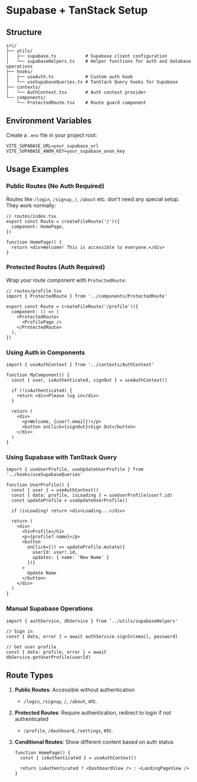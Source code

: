 # Supabase + TanStack Setup

## Structure

```
src/
├── utils/
│   ├── supabase.ts           # Supabase client configuration
│   └── supabaseHelpers.ts    # Helper functions for auth and database operations
├── hooks/
│   ├── useAuth.ts            # Custom auth hook
│   └── useSupabaseQueries.ts # TanStack Query hooks for Supabase
├── contexts/
│   └── AuthContext.tsx       # Auth context provider
└── components/
    └── ProtectedRoute.tsx    # Route guard component
```

## Environment Variables

Create a `.env` file in your project root:

```env
VITE_SUPABASE_URL=your_supabase_url
VITE_SUPABASE_ANON_KEY=your_supabase_anon_key
```

## Usage Examples

### Public Routes (No Auth Required)
Routes like `/login`, `/signup`, `/`, `/about` etc. don't need any special setup. They work normally:

```tsx
// routes/index.tsx
export const Route = createFileRoute('/')({
  component: HomePage,
})

function HomePage() {
  return <div>Welcome! This is accessible to everyone.</div>
}
```

### Protected Routes (Auth Required)
Wrap your route component with `ProtectedRoute`:

```tsx
// routes/profile.tsx
import { ProtectedRoute } from '../components/ProtectedRoute'

export const Route = createFileRoute('/profile')({
  component: () => (
    <ProtectedRoute>
      <ProfilePage />
    </ProtectedRoute>
  ),
})
```

### Using Auth in Components
```tsx
import { useAuthContext } from '../contexts/AuthContext'

function MyComponent() {
  const { user, isAuthenticated, signOut } = useAuthContext()
  
  if (!isAuthenticated) {
    return <div>Please log in</div>
  }
  
  return (
    <div>
      <p>Welcome, {user?.email}!</p>
      <button onClick={signOut}>Sign Out</button>
    </div>
  )
}
```

### Using Supabase with TanStack Query
```tsx
import { useUserProfile, useUpdateUserProfile } from '../hooks/useSupabaseQueries'

function UserProfile() {
  const { user } = useAuthContext()
  const { data: profile, isLoading } = useUserProfile(user?.id)
  const updateProfile = useUpdateUserProfile()
  
  if (isLoading) return <div>Loading...</div>
  
  return (
    <div>
      <h1>Profile</h1>
      <p>{profile?.name}</p>
      <button 
        onClick={() => updateProfile.mutate({ 
          userId: user!.id, 
          updates: { name: 'New Name' } 
        })}
      >
        Update Name
      </button>
    </div>
  )
}
```

### Manual Supabase Operations
```tsx
import { authService, dbService } from '../utils/supabaseHelpers'

// Sign in
const { data, error } = await authService.signIn(email, password)

// Get user profile
const { data: profile, error } = await dbService.getUserProfile(userId)
```

## Route Types

1. **Public Routes**: Accessible without authentication
   - `/login`, `/signup`, `/`, `/about`, etc.

2. **Protected Routes**: Require authentication, redirect to login if not authenticated
   - `/profile`, `/dashboard`, `/settings`, etc.

3. **Conditional Routes**: Show different content based on auth status
   ```tsx
   function HomePage() {
     const { isAuthenticated } = useAuthContext()
     
     return isAuthenticated ? <DashboardView /> : <LandingPageView />
   }
   ```
